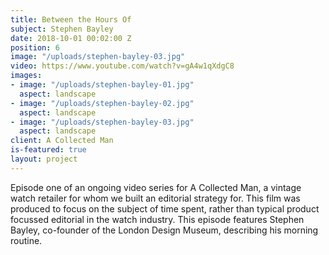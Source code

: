 ```yaml
---
title: Between the Hours Of
subject: Stephen Bayley
date: 2018-10-01 00:02:00 Z
position: 6
image: "/uploads/stephen-bayley-03.jpg"
video: https://www.youtube.com/watch?v=gA4w1qXdgC8
images:
- image: "/uploads/stephen-bayley-01.jpg"
  aspect: landscape
- image: "/uploads/stephen-bayley-02.jpg"
  aspect: landscape
- image: "/uploads/stephen-bayley-03.jpg"
  aspect: landscape
client: A Collected Man
is-featured: true
layout: project
---
```


Episode one of an ongoing video series for A Collected Man, a vintage watch retailer for whom we built an editorial strategy for. This film was produced to focus on the subject of time spent, rather than typical product focussed editorial in the watch industry. This episode features Stephen Bayley, co-founder of the London Design Museum, describing his morning routine. 
